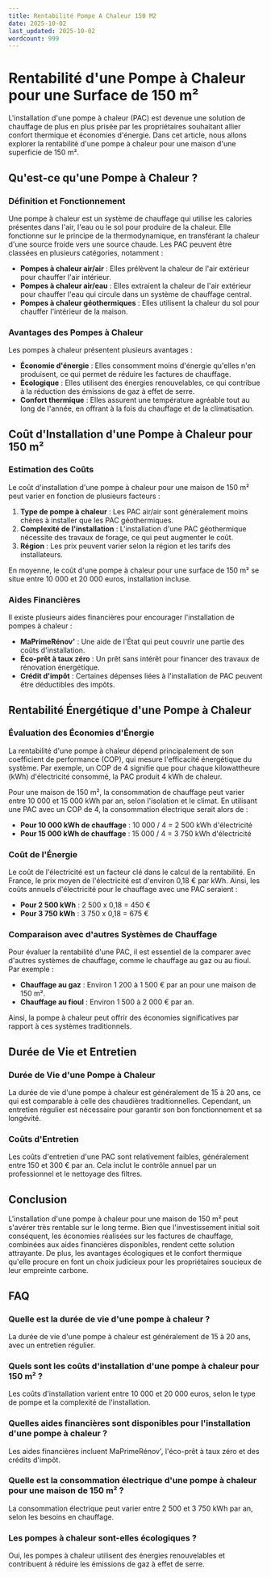 ```yaml
---
title: Rentabilité Pompe A Chaleur 150 M2
date: 2025-10-02
last_updated: 2025-10-02
wordcount: 999
---
```


# Rentabilité d'une Pompe à Chaleur pour une Surface de 150 m²

L'installation d'une pompe à chaleur (PAC) est devenue une solution de chauffage de plus en plus prisée par les propriétaires souhaitant allier confort thermique et économies d'énergie. Dans cet article, nous allons explorer la rentabilité d'une pompe à chaleur pour une maison d'une superficie de 150 m².

## Qu'est-ce qu'une Pompe à Chaleur ?

### Définition et Fonctionnement

Une pompe à chaleur est un système de chauffage qui utilise les calories présentes dans l'air, l'eau ou le sol pour produire de la chaleur. Elle fonctionne sur le principe de la thermodynamique, en transférant la chaleur d'une source froide vers une source chaude. Les PAC peuvent être classées en plusieurs catégories, notamment :

- **Pompes à chaleur air/air** : Elles prélèvent la chaleur de l'air extérieur pour chauffer l'air intérieur.
- **Pompes à chaleur air/eau** : Elles extraient la chaleur de l'air extérieur pour chauffer l'eau qui circule dans un système de chauffage central.
- **Pompes à chaleur géothermiques** : Elles utilisent la chaleur du sol pour chauffer l'intérieur de la maison.

### Avantages des Pompes à Chaleur

Les pompes à chaleur présentent plusieurs avantages :

- **Économie d'énergie** : Elles consomment moins d'énergie qu'elles n'en produisent, ce qui permet de réduire les factures de chauffage.
- **Écologique** : Elles utilisent des énergies renouvelables, ce qui contribue à la réduction des émissions de gaz à effet de serre.
- **Confort thermique** : Elles assurent une température agréable tout au long de l'année, en offrant à la fois du chauffage et de la climatisation.

## Coût d'Installation d'une Pompe à Chaleur pour 150 m²

### Estimation des Coûts

Le coût d'installation d'une pompe à chaleur pour une maison de 150 m² peut varier en fonction de plusieurs facteurs :

1. **Type de pompe à chaleur** : Les PAC air/air sont généralement moins chères à installer que les PAC géothermiques.
2. **Complexité de l'installation** : L'installation d'une PAC géothermique nécessite des travaux de forage, ce qui peut augmenter le coût.
3. **Région** : Les prix peuvent varier selon la région et les tarifs des installateurs.

En moyenne, le coût d'une pompe à chaleur pour une surface de 150 m² se situe entre 10 000 et 20 000 euros, installation incluse.

### Aides Financières

Il existe plusieurs aides financières pour encourager l'installation de pompes à chaleur :

- **MaPrimeRénov'** : Une aide de l'État qui peut couvrir une partie des coûts d'installation.
- **Éco-prêt à taux zéro** : Un prêt sans intérêt pour financer des travaux de rénovation énergétique.
- **Crédit d'impôt** : Certaines dépenses liées à l'installation de PAC peuvent être déductibles des impôts.

## Rentabilité Énergétique d'une Pompe à Chaleur

### Évaluation des Économies d'Énergie

La rentabilité d'une pompe à chaleur dépend principalement de son coefficient de performance (COP), qui mesure l'efficacité énergétique du système. Par exemple, un COP de 4 signifie que pour chaque kilowattheure (kWh) d'électricité consommé, la PAC produit 4 kWh de chaleur.

Pour une maison de 150 m², la consommation de chauffage peut varier entre 10 000 et 15 000 kWh par an, selon l'isolation et le climat. En utilisant une PAC avec un COP de 4, la consommation électrique serait alors de :

- **Pour 10 000 kWh de chauffage** : 10 000 / 4 = 2 500 kWh d'électricité
- **Pour 15 000 kWh de chauffage** : 15 000 / 4 = 3 750 kWh d'électricité

### Coût de l'Énergie

Le coût de l'électricité est un facteur clé dans le calcul de la rentabilité. En France, le prix moyen de l'électricité est d'environ 0,18 € par kWh. Ainsi, les coûts annuels d'électricité pour le chauffage avec une PAC seraient :

- **Pour 2 500 kWh** : 2 500 x 0,18 = 450 €
- **Pour 3 750 kWh** : 3 750 x 0,18 = 675 €

### Comparaison avec d'autres Systèmes de Chauffage

Pour évaluer la rentabilité d'une PAC, il est essentiel de la comparer avec d'autres systèmes de chauffage, comme le chauffage au gaz ou au fioul. Par exemple :

- **Chauffage au gaz** : Environ 1 200 à 1 500 € par an pour une maison de 150 m².
- **Chauffage au fioul** : Environ 1 500 à 2 000 € par an.

Ainsi, la pompe à chaleur peut offrir des économies significatives par rapport à ces systèmes traditionnels.

## Durée de Vie et Entretien

### Durée de Vie d'une Pompe à Chaleur

La durée de vie d'une pompe à chaleur est généralement de 15 à 20 ans, ce qui est comparable à celle des chaudières traditionnelles. Cependant, un entretien régulier est nécessaire pour garantir son bon fonctionnement et sa longévité.

### Coûts d'Entretien

Les coûts d'entretien d'une PAC sont relativement faibles, généralement entre 150 et 300 € par an. Cela inclut le contrôle annuel par un professionnel et le nettoyage des filtres.

## Conclusion

L'installation d'une pompe à chaleur pour une maison de 150 m² peut s'avérer très rentable sur le long terme. Bien que l'investissement initial soit conséquent, les économies réalisées sur les factures de chauffage, combinées aux aides financières disponibles, rendent cette solution attrayante. De plus, les avantages écologiques et le confort thermique qu'elle procure en font un choix judicieux pour les propriétaires soucieux de leur empreinte carbone.

## FAQ

### Quelle est la durée de vie d'une pompe à chaleur ?

La durée de vie d'une pompe à chaleur est généralement de 15 à 20 ans, avec un entretien régulier.

### Quels sont les coûts d'installation d'une pompe à chaleur pour 150 m² ?

Les coûts d'installation varient entre 10 000 et 20 000 euros, selon le type de pompe et la complexité de l'installation.

### Quelles aides financières sont disponibles pour l'installation d'une pompe à chaleur ?

Les aides financières incluent MaPrimeRénov', l'éco-prêt à taux zéro et des crédits d'impôt.

### Quelle est la consommation électrique d'une pompe à chaleur pour une maison de 150 m² ?

La consommation électrique peut varier entre 2 500 et 3 750 kWh par an, selon les besoins en chauffage.

### Les pompes à chaleur sont-elles écologiques ?

Oui, les pompes à chaleur utilisent des énergies renouvelables et contribuent à réduire les émissions de gaz à effet de serre.